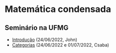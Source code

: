 # Matemática condensada
## Seminário na UFMG

- [Introdução](PDF/intro.pdf) (24/06/2022, John)
- [Categorias](PDF/categories.pdf) (24/06/2022 e 01/07/2022, Csaba)

